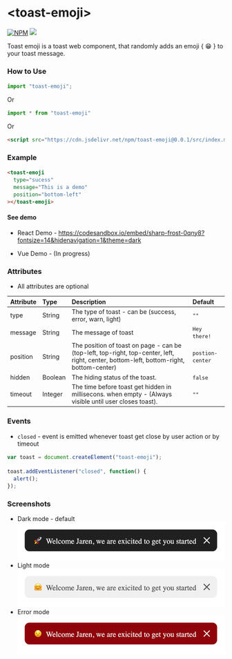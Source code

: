 # \<toast-emoji\>

[![NPM](https://badgen.net/npm/v/toast-emoji)](https://www.npmjs.com/package/toast-emoji) [![](https://data.jsdelivr.com/v1/package/npm/toast-emoji/badge)](https://www.jsdelivr.com/package/npm/toast-emoji)

Toast emoji is a toast web component, that randomly adds an emoji { 😁 } to your toast message.

### How to Use

```js
import "toast-emoji";
```

Or

```js
import * from "toast-emoji"
```

Or

```html
<script src="https://cdn.jsdelivr.net/npm/toast-emoji@0.0.1/src/index.min.js"></script>
```

### Example

```html
<toast-emoji
  type="sucess"
  message="This is a demo"
  position="bottom-left"
></toast-emoji>
```

#### See demo

- React Demo - https://codesandbox.io/embed/sharp-frost-0qny8?fontsize=14&hidenavigation=1&theme=dark

- Vue Demo - (In progress)

### Attributes

- All attributes are optional

| Attribute | Type    | Description                                                                                                                             | Default          |
| :-------- | :------ | :-------------------------------------------------------------------------------------------------------------------------------------- | :--------------- |
| type      | String  | The type of toast - can be (success, error, warn, light)                                                                                | `""`             |
| message   | String  | The message of toast                                                                                                                    | `Hey there!`     |
| position  | String  | The position of toast on page - can be (top-left, top-right, top-center, left, right, center, bottom-left, bottom-right, bottom-center) | `postion-center` |
| hidden    | Boolean | The hiding status of the toast.                                                                                                         | `false`          |
| timeout   | Integer | The time before toast get hidden in millisecons. when empty - (Always visible until user closes toast).                                 | `""`             |

### Events

- `closed` - event is emitted whenever toast get close by user action or by timeout

```javascript
var toast = document.createElement("toast-emoji");

toast.addEventListener("closed", function() {
  alert();
});
```

### Screenshots

- Dark mode - default
  ![toast-emoji](./screenshots/screenshoot@2.png)
- Light mode
  ![toast-emoji](./screenshots/screenshoot@1.png)
- Error mode
  ![toast-emoji](./screenshots/screenshoot@3.png)
